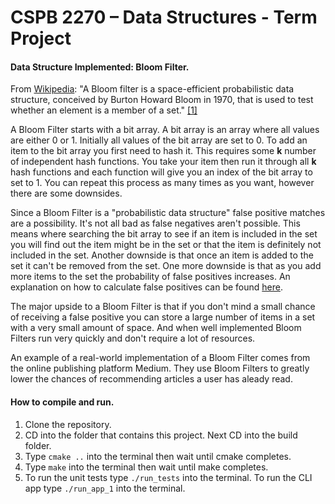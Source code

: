 # CSPB 2270 – Data Structures - Term Project

#### Data Structure Implemented: Bloom Filter.

From [Wikipedia](https://en.wikipedia.org/wiki/Bloom_filter): "A Bloom filter is a space-efficient probabilistic data structure, conceived by Burton Howard Bloom in 1970, that is used to test whether an element is a member of a set." [[1]](https://en.wikipedia.org/wiki/Bloom_filter)

A Bloom Filter starts with a bit array. A bit array is an array where all values are either 0 or 1. Initially all values of the bit array are set to 0. To add an item to the bit array you first need to hash it. This requires some **k** number of independent hash functions. You take your item then run it through all **k** hash functions and each function will give you an index of the bit array to set to 1. You can repeat this process as many times as you want, however there are some downsides.

Since a Bloom Filter is a "probabilistic data structure" false positive matches are a possibility. It's not all bad as false negatives aren't possible. This means where searching the bit array to see if an item is included in the set you will find out the item might be in the set or that the item is definitely not included in the set. Another downside is that once an item is added to the set it can't be removed from the set. One more downside is that as you add more items to the set the probability of false positives increases. An explanation on how to calculate false positives can be found [here](https://en.wikipedia.org/wiki/Bloom_filter#Probability_of_false_positives).

The major upside to a Bloom Filter is that if you don't mind a small chance of receiving a false positive you can store a large number of items in a set with a very small amount of space. And when well implemented Bloom Filters run very quickly and don't require a lot of resources. 

An example of a real-world implementation of a Bloom Filter comes from the online publishing platform Medium. They use Bloom Filters to greatly lower the chances of recommending articles a user has aleady read.

#### How to compile and run.

1. Clone the repository.
2. CD into the folder that contains this project. Next CD into the build folder.
3. Type `cmake ..` into the terminal then wait until cmake completes.
4. Type `make` into the terminal then wait until make completes.
5. To run the unit tests type `./run_tests` into the terminal. To run the CLI app type `./run_app_1` into the terminal.